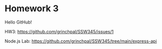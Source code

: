 # Homework 3
Hello GitHub!

HW3: https://github.com/grinchpal/SSW345/issues/1

Node.js Lab: https://github.com/grinchpal/SSW345/tree/main/express-api
